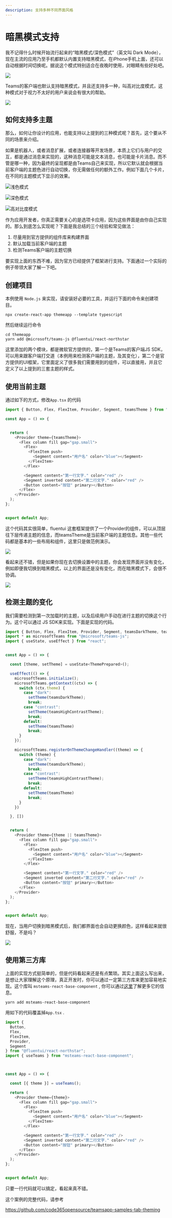 ```yaml
---
description: 支持多种不同界面风格
---
```


# 暗黑模式支持

我不记得什么时候开始流行起来的“暗黑模式/深色模式”（英文叫 Dark Mode），现在主流的应用乃至手机都默认内置支持暗黑模式，在iPhone手机上面，还可以自动根据时间切换呢。据说这个模式特别适合在夜晚时使用，对眼睛有些好处吧。

![](<../.gitbook/assets/图片 382.png>)

Teams的客户端也默认支持暗黑模式，并且还支持多一种，叫高对比度模式，这种模式对于视力不太好的用户来说会有很大的帮助。

![](<../.gitbook/assets/图片 383.png>)

## 如何支持多主题

那么，如何让你设计的应用，也能支持以上提到的三种模式呢？首先，这个要从不同的场景来介绍。

如果是机器人，或者消息扩展，或者连接器等开发场景，本质上它们与用户的交互，都是通过消息来实现的，这种消息可能是文本消息，也可能是卡片消息。而不管是哪一种，因为最终的呈现都是由Teams自己来实现，所以它默认就会根据当前客户端的主题色进行自动切换，你无需做任何的额外工作。例如下面几个卡片，在不同的主题模式下显示的效果。

![浅色模式](<../.gitbook/assets/图片 384.png>)

![深色模式](<../.gitbook/assets/图片 385.png>)

![高对比度模式](<../.gitbook/assets/图片 386.png>)

作为应用开发者，你真正需要关心的是选项卡应用，因为这些界面是由你自己实现的。那么到底怎么实现呢？下面是我总结的三个经验和常见做法：

1. 尽量用到官方提供的组件库来构建界面
2. 默认加载当前客户端的主题
3. 检测Teams客户端的主题切换

要实现上面的东西不难，因为官方已经提供了框架进行支持。下面通过一个实际的例子带领大家了解一下吧。

## 创建项目

本例使用 `Node.js` 来实现，请安装好必要的工具，并运行下面的命令来创建项目。

```
npx create-react-app themeapp --template typescript
```

然后继续运行命令

```
cd themeapp
yarn add @microsoft/teams-js @fluentui/react-northstar
```

这里添加的两个模块，都是微软官方提供的，第一个是Teams的客户端JS SDK，可以用来跟客户端打交道（本例用来检测客户端的主题，及其变化），第二个是官方提供的UI框架，它里面定义了很多我们需要用到的组件，可以直接用，并且它定义了以上提到的三套主题的样式。

## 使用当前主题

通过如下的方式，修改`App.tsx` 的代码

```javascript
import { Button, Flex, FlexItem, Provider, Segment, teamsTheme } from "@fluentui/react-northstar";

const App = () => {


  return (
    <Provider theme={teamsTheme}>
      <Flex column fill gap="gap.small">
        <Flex>
          <FlexItem push>
            <Segment content="用户名" color="blue"></Segment>
          </FlexItem>
        </Flex>

        <Segment content="第一行文字." color="red" />
        <Segment inverted content="第二行文字." color="red" />
        <Button content="按钮" primary></Button>
      </Flex>
    </Provider>
  );
};


export default App;
```

这个代码其实很简单，fluentui 这套框架提供了一个Provider的组件，可以从顶层往下层传递主题的信息，而teamsTheme是当前客户端的主题信息。其他一些代码都是基本的一些布局和组件，这里只是做范例演示。

![](<../.gitbook/assets/图片 387.png>)

看起来还不错，但是如果你现在去切换设置中的主题，你会发现界面并没有变化，例如即便我切换到暗黑模式，以上的界面还是没有变化，而在暗黑模式下，会很不协调。

![](<../.gitbook/assets/图片 388.png>)

## 检测主题的变化

我们需要检测到第一次加载时的主题，以及后续用户手动在进行主题的切换这个行为。这个可以通过 JS SDK来实现。下面是实现的代码。

```javascript
import { Button, Flex, FlexItem, Provider, Segment, teamsDarkTheme, teamsHighContrastTheme, teamsTheme, ThemePrepared } from "@fluentui/react-northstar";
import * as microsoftTeams from "@microsoft/teams-js";
import { useState, useEffect } from "react";


const App = () => {

  const [theme, setTheme] = useState<ThemePrepared>();

  useEffect(() => {
    microsoftTeams.initialize();
    microsoftTeams.getContext((ctx) => {
      switch (ctx.theme) {
        case "dark":
          setTheme(teamsDarkTheme);
          break;
        case "contrast":
          setTheme(teamsHighContrastTheme);
          break;
        default:
          setTheme(teamsTheme)
          break;
      }
    });

    microsoftTeams.registerOnThemeChangeHandler((theme) => {
      switch (theme) {
        case "dark":
          setTheme(teamsDarkTheme);
          break;
        case "contrast":
          setTheme(teamsHighContrastTheme);
          break;
        default:
          setTheme(teamsTheme)
          break;
      }
    })

  }, [])


  return (
    <Provider theme={theme || teamsTheme}>
      <Flex column fill gap="gap.small">
        <Flex>
          <FlexItem push>
            <Segment content="用户名" color="blue"></Segment>
          </FlexItem>
        </Flex>

        <Segment content="第一行文字." color="red" />
        <Segment inverted content="第二行文字." color="red" />
        <Button content="按钮" primary></Button>
      </Flex>
    </Provider>
  );
};


export default App;
```

现在，当用户切换到暗黑模式后，我们都界面也会自动更换颜色，这样看起来就很舒服，不是吗？

![](<../.gitbook/assets/图片 389.png>)

## 使用第三方库

上面的实现方式挺简单的，但是代码看起来还是有点繁琐。其实上面这么写出来，是想让大家理解这个原理，真正开发时，你可以通过一定第三方库来更加容易地实现。这个库叫 `msteams-react-base-component` , 你可以通过[这里](https://github.com/wictorwilen/msteams-react-base-component)了解更多它的信息。

```
yarn add msteams-react-base-component
```

用如下的代码覆盖掉`App.tsx` .

```javascript
import {
  Button,
  Flex,
  FlexItem,
  Provider,
  Segment
} from "@fluentui/react-northstar";
import { useTeams } from "msteams-react-base-component";



const App = () => {

  const [{ theme }] = useTeams();

  return (
    <Provider theme={theme}>
      <Flex column fill gap="gap.small">
        <Flex>
          <FlexItem push>
            <Segment content="用户名" color="blue"></Segment>
          </FlexItem>
        </Flex>

        <Segment content="第一行文字." color="red" />
        <Segment inverted content="第二行文字." color="red" />
        <Button content="按钮" primary></Button>
      </Flex>
    </Provider>
  );
};


export default App;
```

只要一行代码就可以搞定，看起来真不错。

这个案例的完整代码，请参考

<https://github.com/code365opensource/teamsapp-samples-tab-theming>

